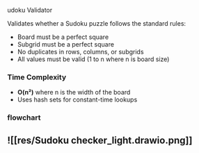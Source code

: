 udoku Validator

Validates whether a Sudoku puzzle follows the standard rules:

- Board must be a perfect square
- Subgrid must be a perfect square
- No duplicates in rows, columns, or subgrids
- All values must be valid (1 to n where n is board size)

### Time Complexity

- **O(n²)** where n is the width of the board
- Uses hash sets for constant-time lookups
### flowchart
 ![[res/Sudoku checker_light.drawio.png]]
---
